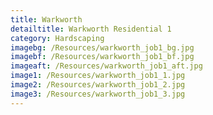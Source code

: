 ```yaml
---
title: Warkworth
detailtitle: Warkworth Residential 1
category: Hardscaping
imagebg: /Resources/warkworth_job1_bg.jpg
imagebf: /Resources/warkworth_job1_bf.jpg
imageaft: /Resources/warkworth_job1_aft.jpg
image1: /Resources/warkworth_job1_1.jpg
image2: /Resources/warkworth_job1_2.jpg
image3: /Resources/warkworth_job1_3.jpg
---
```

<div class="job_img_cont">
    <div class="job_img_col">
        <div class="job_img_holder">
            <img src="{{ image1 }}" alt="">
        </div>
        <div class="job_img_holder">
            <img src="{{ image2 }}" alt="">
        </div>
    </div>
    <div class="job_img_col">
        <div class="job_img_holder">
            <img src="{{ image3 }}" alt="">
        </div>
    </div>
</div>